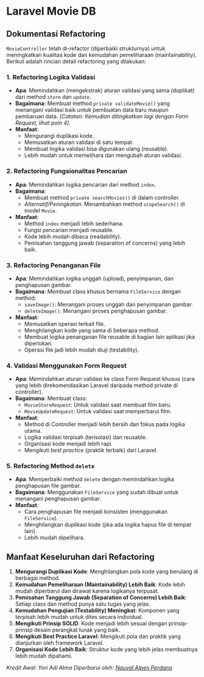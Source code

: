 # Laravel Movie DB

## Dokumentasi Refactoring

`MovieController` telah di-refactor (diperbaiki strukturnya) untuk meningkatkan kualitas kode dan kemudahan pemeliharaan (maintainability). Berikut adalah rincian detail refactoring yang dilakukan:

### 1. Refactoring Logika Validasi

-   **Apa**: Memindahkan (mengekstrak) aturan validasi yang sama (duplikat) dari method `store` dan `update`.
-   **Bagaimana**: Membuat method `private validateMovie()` yang menangani validasi baik untuk pembuatan data baru maupun pembaruan data. _[Catatan: Kemudian ditingkatkan lagi dengan Form Request, lihat poin 4]_.
-   **Manfaat**:
    -   Mengurangi duplikasi kode.
    -   Memusatkan aturan validasi di satu tempat.
    -   Membuat logika validasi bisa digunakan ulang (reusable).
    -   Lebih mudah untuk memelihara dan mengubah aturan validasi.

### 2. Refactoring Fungsionalitas Pencarian

-   **Apa**: Memindahkan logika pencarian dari method `index`.
-   **Bagaimana**:
    -   Membuat method `private searchMovies()` di dalam controller.
    -   _Alternatif/Peningkatan_: Menambahkan method `scopeSearch()` di model `Movie`.
-   **Manfaat**:
    -   Method `index` menjadi lebih sederhana.
    -   Fungsi pencarian menjadi reusable.
    -   Kode lebih mudah dibaca (readability).
    -   Pemisahan tanggung jawab (separation of concerns) yang lebih baik.

### 3. Refactoring Penanganan File

-   **Apa**: Memindahkan logika unggah (upload), penyimpanan, dan penghapusan gambar.
-   **Bagaimana**: Membuat class khusus bernama `FileService` dengan method:
    -   `saveImage()`: Menangani proses unggah dan penyimpanan gambar.
    -   `deleteImage()`: Menangani proses penghapusan gambar.
-   **Manfaat**:
    -   Memusatkan operasi terkait file.
    -   Menghilangkan kode yang sama di beberapa method.
    -   Membuat logika penanganan file reusable di bagian lain aplikasi jika diperlukan.
    -   Operasi file jadi lebih mudah diuji (testability).

### 4. Validasi Menggunakan Form Request

-   **Apa**: Memindahkan aturan validasi ke class Form Request khusus (cara yang lebih direkomendasikan Laravel daripada method private di controller).
-   **Bagaimana**: Membuat class:
    -   `MovieStoreRequest`: Untuk validasi saat membuat film baru.
    -   `MovieUpdateRequest`: Untuk validasi saat memperbarui film.
-   **Manfaat**:
    -   Method di Controller menjadi lebih bersih dan fokus pada logika utama.
    -   Logika validasi terpisah (terisolasi) dan reusable.
    -   Organisasi kode menjadi lebih rapi.
    -   Mengikuti _best practice_ (praktik terbaik) dari Laravel.

### 5. Refactoring Method `delete`

-   **Apa**: Memperbaiki method `delete` dengan memindahkan logika penghapusan file gambar.
-   **Bagaimana**: Menggunakan `FileService` yang sudah dibuat untuk menangani penghapusan gambar.
-   **Manfaat**:
    -   Cara penghapusan file menjadi konsisten (menggunakan `FileService`).
    -   Menghilangkan duplikasi kode (jika ada logika hapus file di tempat lain).
    -   Lebih mudah dipelihara.

## Manfaat Keseluruhan dari Refactoring

1.  **Mengurangi Duplikasi Kode**: Menghilangkan pola kode yang berulang di berbagai method.
2.  **Kemudahan Pemeliharaan (Maintainability) Lebih Baik**: Kode lebih mudah diperbarui dan dirawat karena logikanya terpusat.
3.  **Pemisahan Tanggung Jawab (Separation of Concerns) Lebih Baik**: Setiap class dan method punya satu tugas yang jelas.
4.  **Kemudahan Pengujian (Testability) Meningkat**: Komponen yang terpisah lebih mudah untuk dites secara individual.
5.  **Mengikuti Prinsip SOLID**: Kode menjadi lebih sesuai dengan prinsip-prinsip desain perangkat lunak yang baik.
6.  **Mengikuti Best Practice Laravel**: Mengikuti pola dan praktik yang dianjurkan oleh framework Laravel.
7.  **Organisasi Kode Lebih Baik**: Struktur kode yang lebih jelas membuatnya lebih mudah dipahami.

_Kredit Awal: Yori Adi Atma_
_Diperbarui oleh: [Nauval Alpen Perdana](https://github.com/nauvalalpen)_
